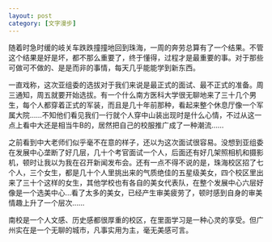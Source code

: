 ```yaml
---
layout: post
category: [文字漫步]
---
```


随着时急时缓的岐关车跌跌撞撞地回到珠海，一周的奔劳总算有了一个结果。不管这个结果是好是坏，都不那么重要了，终于懂得，过程才是最重要的事。对于那些可做可不做的、是是而非的事情，每天几乎能能学到新东西。

一直戏称，这次亚组委的选拔对于我们来说是最正式的面试、最不正式的准备。周三通知，周五就要开始选拔。有一个什么南方医科大学很无聊地来了三十几个男生，每个人都穿着正式的军装，而且是几十年前那种，看起来整个休息厅像一个军属大院……不知他们看见我们一行就个人穿中山装出现时是什么心情，不过从这一点上看中大还是相当牛B的，居然把自己的校服推广成了一种潮流……

之前看到中大老师们似乎毫不在意的样子，还以为这次面试很容易。没想到亚组委在发展中心垄断了好几层，几十个考官面试一个人，后面还有好几架照相机和摄影机，顿时让我以为我在召开新闻发布会。还有一点不得不说的是，珠海校区招了七个人，三个女生，都是几十个人里挑出来的气质绝佳的五星级美女，四个校区里出来了三十个这样的女生，其他学校也有各自的美女代表队，在整个发展中心六层好像是一个选美中心…看了太多的美女，已经产生审美疲劳了，顿时感到自身的审美情趣上升了一个层次……

南校是一个人文感、历史感都很厚重的校区，在里面学习是一种心灵的享受。但广州实在是一个无聊的城市，凡事实用为主，毫无美感可言。